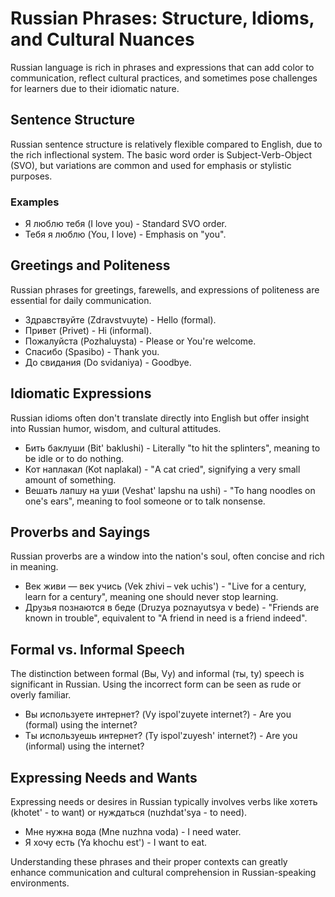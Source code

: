 # Russian Phrases: Structure, Idioms, and Cultural Nuances

Russian language is rich in phrases and expressions that can add color to communication, reflect cultural practices, and sometimes pose challenges for learners due to their idiomatic nature.

## Sentence Structure

Russian sentence structure is relatively flexible compared to English, due to the rich inflectional system. The basic word order is Subject-Verb-Object (SVO), but variations are common and used for emphasis or stylistic purposes.

### Examples

- Я люблю тебя (I love you) - Standard SVO order.
- Тебя я люблю (You, I love) - Emphasis on "you".

## Greetings and Politeness

Russian phrases for greetings, farewells, and expressions of politeness are essential for daily communication.

- Здравствуйте (Zdravstvuyte) - Hello (formal).
- Привет (Privet) - Hi (informal).
- Пожалуйста (Pozhaluysta) - Please or You're welcome.
- Спасибо (Spasibo) - Thank you.
- До свидания (Do svidaniya) - Goodbye.

## Idiomatic Expressions

Russian idioms often don't translate directly into English but offer insight into Russian humor, wisdom, and cultural attitudes.

- Бить баклуши (Bit' baklushi) - Literally "to hit the splinters", meaning to be idle or to do nothing.
- Кот наплакал (Kot naplakal) - "A cat cried", signifying a very small amount of something.
- Вешать лапшу на уши (Veshat' lapshu na ushi) - "To hang noodles on one's ears", meaning to fool someone or to talk nonsense.

## Proverbs and Sayings

Russian proverbs are a window into the nation's soul, often concise and rich in meaning.

- Век живи — век учись (Vek zhivi – vek uchis') - "Live for a century, learn for a century", meaning one should never stop learning.
- Друзья познаются в беде (Druzya poznayutsya v bede) - "Friends are known in trouble", equivalent to "A friend in need is a friend indeed".

## Formal vs. Informal Speech

The distinction between formal (Вы, Vy) and informal (ты, ty) speech is significant in Russian. Using the incorrect form can be seen as rude or overly familiar.

- Вы используете интернет? (Vy ispol'zuyete internet?) - Are you (formal) using the internet?
- Ты используешь интернет? (Ty ispol'zuyesh' internet?) - Are you (informal) using the internet?

## Expressing Needs and Wants

Expressing needs or desires in Russian typically involves verbs like хотеть (khotet' - to want) or нуждаться (nuzhdat'sya - to need).

- Мне нужна вода (Mne nuzhna voda) - I need water.
- Я хочу есть (Ya khochu est') - I want to eat.

Understanding these phrases and their proper contexts can greatly enhance communication and cultural comprehension in Russian-speaking environments.
